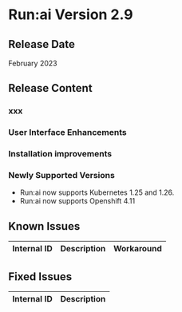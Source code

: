 # Run:ai Version 2.9

## Release Date
 February 2023 

## Release Content
<!-- 
* Now supporting _spread_ scheduling strategy as well. For more information see [scheduling strategies](../Researcher/scheduling/strategies.md). -->

### xxx

### User Interface Enhancements

### Installation improvements 


### Newly Supported Versions
* Run:ai now supports Kubernetes 1.25 and 1.26. 
* Run:ai now supports Openshift 4.11



## Known Issues

|Internal ID| Description  | Workaround   |
|-----------|--------------|--------------|



## Fixed Issues

|Internal ID | Description   |
|------------|---------------|


